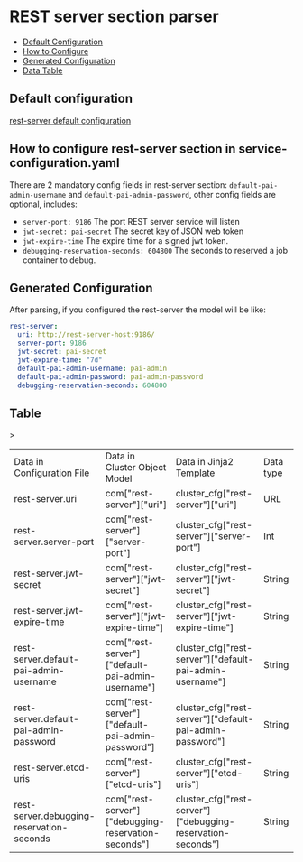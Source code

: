 # REST server section parser

- [Default Configuration](#D_Config)
- [How to Configure](#HT_Config)
- [Generated Configuration](#G_Config)
- [Data Table](#T_config)

## Default configuration <a name="D_Config"></a>

[rest-server default configuration](rest-server.yaml)

## How to configure rest-server section in service-configuration.yaml <a name="HT_Config"></a>

There are 2 mandatory config fields in rest-server section: `default-pai-admin-username` and `default-pai-admin-password`,
other config fields are optional, includes:

- `server-port: 9186` The port REST server service will listen
- `jwt-secret: pai-secret` The secret key of JSON web token
- `jwt-expire-time` The expire time for a signed jwt token.
- `debugging-reservation-seconds: 604800` The seconds to reserved a job container to debug.

## Generated Configuration <a name="G_Config"></a>

After parsing, if you configured the rest-server the model will be like:

```yaml
rest-server:
  uri: http://rest-server-host:9186/
  server-port: 9186
  jwt-secret: pai-secret
  jwt-expire-time: "7d"
  default-pai-admin-username: pai-admin
  default-pai-admin-password: pai-admin-password
  debugging-reservation-seconds: 604800
```

## Table <a name="T_Config"></a>

<table>
<tr>
    <td>Data in Configuration File</td>
    <td>Data in Cluster Object Model</td>
    <td>Data in Jinja2 Template</td>
    <td>Data type</td>
</tr>
<tr>
    <td>rest-server.uri</td>
    <td>com["rest-server"]["uri"]</td>
    <td>cluster_cfg["rest-server"]["uri"]</td>
    <td>URL</td>
</tr>
<tr>
    <td>rest-server.server-port</td>
    <td>com["rest-server"]["server-port"]</td>
    <td>cluster_cfg["rest-server"]["server-port"]</td>
    <td>Int</td>
</tr>
<tr>
    <td>rest-server.jwt-secret</td>
    <td>com["rest-server"]["jwt-secret"]</td>
    <td>cluster_cfg["rest-server"]["jwt-secret"]</td>
    <td>String</td>
</tr>
<tr>
    <td>rest-server.jwt-expire-time</td>
    <td>com["rest-server"]["jwt-expire-time"]</td>
    <td>cluster_cfg["rest-server"]["jwt-expire-time"]</td>
    <td>String</td>
</tr>
<tr>
    <td>rest-server.default-pai-admin-username</td>
    <td>com["rest-server"]["default-pai-admin-username"]</td>
    <td>cluster_cfg["rest-server"]["default-pai-admin-username"]</td>
    <td>String</td>
</tr>
<tr>
    <td>rest-server.default-pai-admin-password</td>
    <td>com["rest-server"]["default-pai-admin-password"]</td>
    <td>cluster_cfg["rest-server"]["default-pai-admin-password"]</td>
    <td>String</td>
</tr>
>

<tr>
    <td>rest-server.etcd-uris</td>
    <td>com["rest-server"]["etcd-uris"]</td>
    <td>cluster_cfg["rest-server"]["etcd-uris"]</td>
    <td>String</td>
</tr>
<tr>
    <td>rest-server.debugging-reservation-seconds</td>
    <td>com["rest-server"]["debugging-reservation-seconds"]</td>
    <td>cluster_cfg["rest-server"]["debugging-reservation-seconds"]</td>
    <td>String</td>
</tr>
</table>
